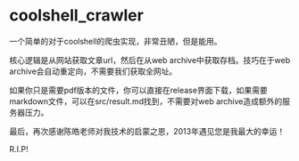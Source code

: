 # coolshell_crawler

一个简单的对于coolshell的爬虫实现，非常丑陋，但是能用。

核心逻辑是从网站获取文章url，然后在从web archive中获取存档。技巧在于web archive会自动重定向，不需要我们获取全网址。

如果你只是需要pdf版本的文件，你可以直接在release界面下载，如果需要markdown文件，可以在src/result.md找到，不需要对web archive造成额外的服务器压力。

最后，再次感谢陈皓老师对我技术的启蒙之恩，2013年遇见您是我最大的幸运！

R.I.P!